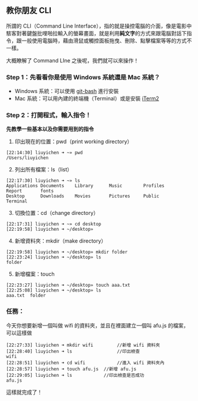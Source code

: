 ## 教你朋友 CLI

所謂的 CLI（Command Line Interface），指的就是操控電腦的介面，像是電影中駭客對著鍵盤批哩啪拉輸入的螢幕畫面，就是利用**純文字**的方式來跟電腦對話下指令，跟一般使用電腦時，藉由滑鼠或觸控面板拖曳、刪除、點擊檔案等等的方式不一樣。

大概瞭解了 Command LIne 之後呢，我們就可以來操作！

### Step 1：先看看你是使用 Windows 系統還是 Mac 系統？

* Windows 系統：可以使用 [git-bash](https://git-scm.com/download/win) 進行安裝
* Mac 系統：可以用內建的終端機（Terminal）或是安裝 [iTerm2](https://iterm2.com/)

### Step 2：打開程式，輸入指令！

**先教學一些基本以及你需要用到的指令**

1. 印出現在的位置：pwd（print working directory）

```
[22:14:30] liuyichen ➜ ~» pwd                                                                
/Users/liuyichen
```

2. 列出所有檔案：ls（list）

```
[22:17:30] liuyichen ➜ ~» ls                                                                 
Applications Documents    Library      Music        Profiles     Report       fonts    
Desktop      Downloads    Movies       Pictures     Public       Terminal   
```

3. 切換位置：cd（change directory）

```
[22:17:31] liuyichen ➜ ~» cd desktop                                                         
[22:19:58] liuyichen ➜ ~/desktop»                                                       

```

4. 新增資料夾：mkdir（make directory）

```
[22:19:58] liuyichen ➜ ~/desktop» mkdir folder                                              
[22:23:24] liuyichen ➜ ~/desktop» ls                                                         
folder                          
```

5. 新增檔案：touch

```
[22:23:27] liuyichen ➜ ~/desktop» touch aaa.txt                                              
[22:25:08] liuyichen ➜ ~/desktop» ls
aaa.txt  folder   
```


### 任務：

今天你想要新增一個叫做 wifi 的資料夾，並且在裡面建立一個叫 afu.js 的檔案，可以這樣做

```
[22:27:33] liuyichen ➜ mkdir wifi         //新增 wifi 資料夾                      
[22:28:40] liuyichen ➜ ls                 //印出檢查
wifi
[22:28:51] liuyichen ➜ cd wifi            //進入 wifi 資料夾內
[22:28:57] liuyichen ➜ touch afu.js  //新增 afu.js                    
[22:29:05] liuyichen ➜ ls            //印出檢查是否成功
afu.js

```

這樣就完成了！
